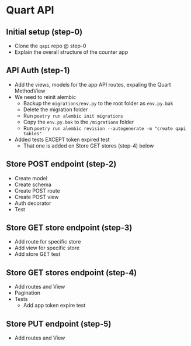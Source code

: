 # Quart API

## Initial setup (step-0)
- Clone the `qapi` repo @ step-0
- Explain the overall structure of the counter app

## API Auth (step-1)
- Add the views, models for the app API routes, expaling the Quart MethodView
- We need to reinit alembic
    - Backup the `migrations/env.py` to the root folder as `env.py.bak`
    - Delete the migration folder
    - Run `poetry run alembic init migrations`
    - Copy the `env.py.bak` to the `/migrations` folder
    - Run `poetry run alembic revision --autogenerate -m "create qapi tables"`
- Added tests EXCEPT token expired test
    - That one is added on Store GET stores (step-4) below

## Store POST endpoint (step-2)
- Create model
- Create schema
- Create POST route
- Create POST view
- Auth decorator
- Test

## Store GET store endpoint (step-3)
- Add route for specific store
- Add view for specific store
- Add store GET test

## Store GET stores endpoint (step-4)
- Add routes and View
- Pagination
- Tests
    - Add app token expire test


## Store PUT endpoint (step-5)
- Add routes and View